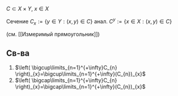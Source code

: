 $C\subset X\times Y,\ x \in X$

Сечение $C_{x}:=\{ y \in Y:(x,y)\in C \}$
анал. $C^{y}:=\{ x \in X:(x, y) \in C \}$

(см. [[Измеримый прямоугольник]])
## Св-ва

1. $\left( \bigcup\limits_{n=1}^{+\infty}C_{n} \right)_{x}=\bigcup\limits_{n=1}^{+\infty}(C_{n})_{x}$
2. $\left( \bigcap\limits_{n=1}^{+\infty}C_{n} \right)_{x}=\bigcap\limits_{n=1}^{+\infty}(C_{n})_{x}$
